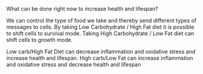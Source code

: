 What can be done right now to increase health and lifespan?

We can control the type of food we take and thereby send different types of messages to cells. By taking Low Carbohydrate / High Fat diet it is possible to shift cells to survival mode.  Taking High Carbohydrate / Low Fat diet can shift cells to growth mode.

Low carb/High Fat Diet can decrease inflammation and oxidative stress and increase health and lifespan. High carb/Low Fat can increase inflammation and oxidative stress and decrease health and lifespan
